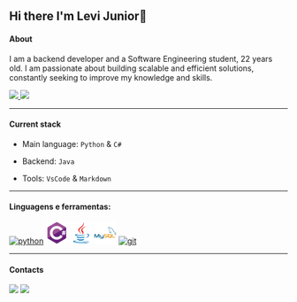 
## Hi there I'm Levi Junior👋
 
#### About

I am a backend developer and a Software Engineering student, 22 years old. I am passionate about building scalable and efficient solutions, constantly seeking to improve my knowledge and skills.
 
<div>
<a href="https://github.com/juniorlevi11">
<img height="180em" src="https://github-readme-stats.vercel.app/api/top-langs/?username=juniorlevi11&layout=compact&langs_count=16&theme=dark">
<img height="180em" src="https://github-readme-stats.vercel.app/api?username=juniorlevi11&show_icons=true&theme=dark"></a>
</div>
 
---

#### Current stack

- Main language:  `Python` & `C#`

- Backend: `Java`

- Tools: `VsCode` & `Markdown`
 
---
#### Linguagens e ferramentas:

<p align="left">
<a href="https://www.python.org/" target="_blank"><img src="https://upload.wikimedia.org/wikipedia/commons/thumb/0/0a/Python.svg/1024px-Python.svg.png" alt="python" width="40" height="40"/></a>
<a href="https://www.w3schools.com/cs/" target="_blank" rel="noreferrer"><img src="https://raw.githubusercontent.com/devicons/devicon/master/icons/csharp/csharp-original.svg" alt="csharp" width="40" height="40"/></a>
<a href="https://www.java.com" target="_blank" rel="noreferrer"><img src="https://raw.githubusercontent.com/devicons/devicon/master/icons/java/java-original.svg" alt="java" width="40" height="40"/></a>
<a href="https://www.mysql.com/" target="_blank" rel="noreferrer"><img src="https://raw.githubusercontent.com/devicons/devicon/master/icons/mysql/mysql-original-wordmark.svg" alt="mysql" width="40" height="40"/></a>
<a href="https://git-scm.com/" target="_blank" rel="noreferrer"><img src="https://www.vectorlogo.zone/logos/git-scm/git-scm-icon.svg" alt="git" width="40" height="40"/></a>
</p>

---

#### Contacts
 
<div> 
<a href = "mailto:levi.alves1409@gmail.com"><img src="https://img.shields.io/badge/Gmail-D14836?style=for-the-badge&logo=gmail&logoColor=white" target="_blank"></a>
<a href="https://www.linkedin.com/in/levi-junior-72593120b/" target="_blank"><img src="https://img.shields.io/badge/-LinkedIn-%230077B5?style=for-the-badge&logo=linkedin&logoColor=white" target="_blank"></a> 
</div>
